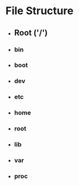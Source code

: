 # File Structure
- ## Root ('/')
- ### bin
- ### boot
- ### dev
- ### etc
- ### home
- ### root
- ### lib
- ### var
- ### proc
